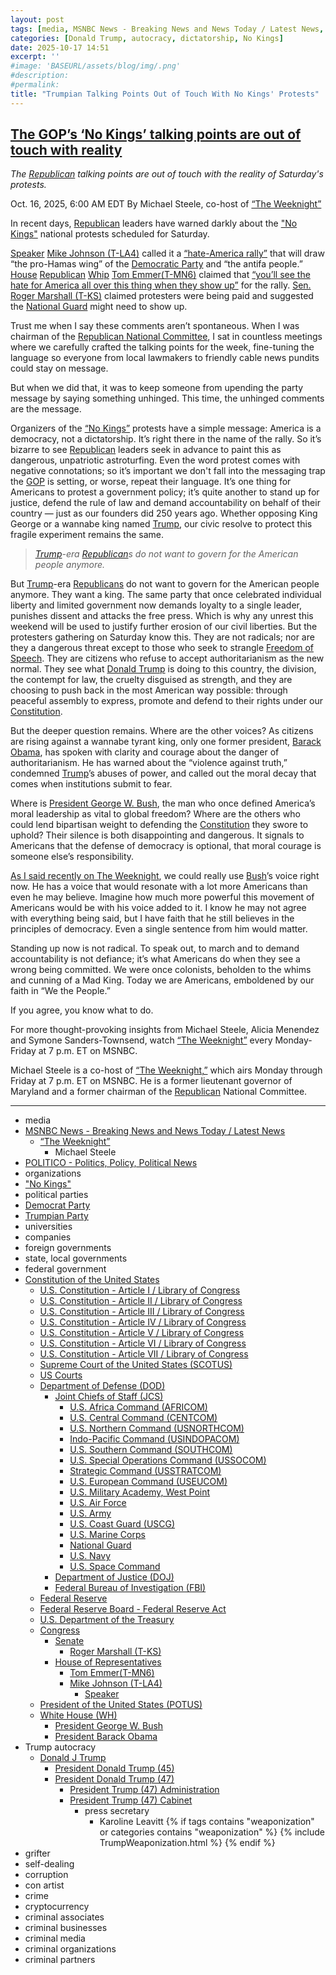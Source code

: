 ```yaml
---
layout: post
tags: [media, MSNBC News - Breaking News and News Today / Latest News, “The Weeknight”, Michael Steele, POLITICO - Politics Policy Political News, organizations, “No Kings”, political parties, Democrat Party, Trumpian Party, universities, companies, foreign governments, state local governments, federal government, Constitution of the United States, U.S. Constitution - Article I / Library of Congress, U.S. Constitution - Article II / Library of Congress, U.S. Constitution - Article III / Library of Congress, U.S. Constitution - Article IV / Library of Congress, U.S. Constitution - Article V / Library of Congress, U.S. Constitution - Article VI / Library of Congress, U.S. Constitution - Article VII / Library of Congress, Supreme Court of the United States (SCOTUS), US Courts, Department of Defense (DOD), Joint Chiefs of Staff (JCS), U.S. Africa Command (AFRICOM), U.S. Central Command (CENTCOM), U.S. Northern Command (USNORTHCOM), Indo-Pacific Command (USINDOPACOM), U.S. Southern Command (SOUTHCOM), U.S. Special Operations Command (USSOCOM), Strategic Command (USSTRATCOM), U.S. European Command (USEUCOM), U.S. Military Academy West Point, U.S. Air Force, U.S. Army, U.S. Coast Guard (USCG), U.S. Marine Corps, National Guard, U.S. Navy, U.S. Space Command, Department of Justice (DOJ), Federal Bureau of Investigation (FBI), Federal Reserve, Federal Reserve Board - Federal Reserve Act, U.S. Department of the Treasury, Congress, Senate, Roger Marshall (T-KS), House of Representatives, Tom Emmer(T-MN6), Mike Johnson (T-LA4), Speaker, President of the United States (POTUS), White House (WH), President George W. Bush, President Barack Obama, Trump autocracy, Donald J Trump, President Donald Trump (45), President Donald Trump (47), President Trump (47) Administration, President Trump (47) Cabinet, press secretary, Karoline Leavitt, grifter, self-dealing, corruption, con artist, crime, cryptocurrency, criminal associates, criminal businesses, criminal media, criminal organizations, criminal partners]
categories: [Donald Trump, autocracy, dictatorship, No Kings]
date: 2025-10-17 14:51
excerpt: ''
#image: 'BASEURL/assets/blog/img/.png'
#description:
#permalink:
title: "Trumpian Talking Points Out of Touch With No Kings' Protests"
---
```




## [The GOP’s ‘No Kings’ talking points are out of touch with reality](https://www.msnbc.com/opinion/msnbc-opinion/no-kings-protests-trump-republican-warnings-rcna237845)

*The [Republican](https://www.gop.com/) talking points are out of touch with the reality of Saturday's protests.*

Oct. 16, 2025, 6:00 AM EDT
By Michael Steele, co-host of [“The Weeknight”](https://www.msnbc.com/weeknight)

In recent days, [Republican](https://www.gop.com/) leaders have warned darkly about the ["No Kings"](https://www.nokings.org/) national protests scheduled for Saturday.

[Speaker](https://speaker.house.gov/) [Mike Johnson (T-LA4)](https://mikejohnson.house.gov/) called it a [“hate-America rally”](https://www.politico.com/news/2025/10/10/no-kings-protest-mike-johnson-00602705) that will ​​draw “the pro-Hamas wing” of the [Democratic Party](https://www.democrats.org/) and “the antifa people.” [House](https://www.house.gov/) [Republican](https://www.gop.com/) [Whip]() [Tom Emmer(T-MN6)](http://www.house.gov/representatives) claimed that [“you’ll see the hate for America all over this thing when they show up”](https://www.majoritywhip.gov/news/documentsingle.aspx?DocumentID=3518) for the rally. [Sen.](https://www.senate.gov/) [Roger Marshall (T-KS)](https://www.marshall.senate.gov/) claimed protesters were being paid and suggested the [National Guard](https://www.nationalguard.mil/) might need to show up.

Trust me when I say these comments aren’t spontaneous. When I was chairman of the [Republican National Committee](https://rnc.org/), I sat in countless meetings where we carefully crafted the talking points for the week, fine-tuning the language so everyone from local lawmakers to friendly cable news pundits could stay on message.

But when we did that, it was to keep someone from upending the party message by saying something unhinged. This time, the unhinged comments are the message.

Organizers of the [“No Kings”](https://www.nokings.org/) protests have a simple message: America is a democracy, not a dictatorship. It’s right there in the name of the rally. So it’s bizarre to see [Republican](https://www.gop.com/) leaders seek in advance to paint this as dangerous, unpatriotic astroturfing. Even the word protest comes with negative connotations; so it’s important we don't fall into the messaging trap the [GOP](https://www.gop.com/) is setting, or worse, repeat their language. It’s one thing for Americans to protest a government policy; it’s quite another to stand up for justice, defend the rule of law and demand accountability on behalf of their country — just as our founders did 250 years ago. Whether opposing King George or a wannabe king named [Trump](https://www.donaldjtrump.com/), our civic resolve to protect this fragile experiment remains the same.

> *[Trump](https://www.donaldjtrump.com/)-era [Republican](https://www.gop.com/)s do not want to govern for the American people anymore.*

But [Trump](https://www.donaldjtrump.com/)-era [Republicans](https://www.gop.com/) do not want to govern for the American people anymore. They want a king. The same party that once celebrated individual liberty and limited government now demands loyalty to a single leader, punishes dissent and attacks the free press. Which is why any unrest this weekend will be used to justify further erosion of our civil liberties. But the protesters gathering on Saturday know this. They are not radicals; nor are they a dangerous threat except to those who seek to strangle [Freedom of Speech](https://constitution.congress.gov/constitution/amendment-1/). They are citizens who refuse to accept authoritarianism as the new normal. They see what [Donald Trump](https://www.donaldjtrump.com/) is doing to this country, the division, the contempt for law, the cruelty disguised as strength, and they are choosing to push back in the most American way possible: through peaceful assembly to express, promote and defend to their rights under our [Constitution](https://constitution.congress.gov/constitution/).

But the deeper question remains. Where are the other voices? As citizens are rising against a wannabe tyrant king, only one former president, [Barack Obama](https://obamawhitehouse.archives.gov/), has spoken with clarity and courage about the danger of authoritarianism. He has warned about the “violence against truth,” condemned [Trump](https://www.donaldjtrump.com/)’s abuses of power, and called out the moral decay that comes when institutions submit to fear.

Where is [President George W. Bush](https://georgewbush-whitehouse.archives.gov/), the man who once defined America’s moral leadership as vital to global freedom? Where are the others who could lend bipartisan weight to defending the [Constitution](https://constitution.congress.gov/constitution/) they swore to uphold? Their silence is both disappointing and dangerous. It signals to Americans that the defense of democracy is optional, that moral courage is someone else’s responsibility.

[As I said recently on The Weeknight](https://www.msnbc.com/top-stories/latest/barack-obama-marc-maron-trump-national-guard-george-w-bush-rcna237648), we could really use [Bush](https://georgewbush-whitehouse.archives.gov/)’s voice right now. He has a voice that would resonate with a lot more Americans than even he may believe. Imagine how much more powerful this movement of Americans would be with his voice added to it. I know he may not agree with everything being said, but I have faith that he still believes in the principles of democracy. Even a single sentence from him would matter.

Standing up now is not radical. To speak out, to march and to demand accountability is not defiance; it’s what Americans do when they see a wrong being committed. We were once colonists, beholden to the whims and cunning of a Mad King. Today we are Americans, emboldened by our faith in “We the People.”

If you agree, you know what to do.

For more thought-provoking insights from Michael Steele, Alicia Menendez and Symone Sanders-Townsend, watch [“The Weeknight”](https://www.msnbc.com/weeknight) every Monday-Friday at 7 p.m. ET on MSNBC.

Michael Steele is a co-host of [“The Weeknight,”](https://www.msnbc.com/weeknight) which airs Monday through Friday at 7 p.m. ET on MSNBC. He is a former lieutenant governor of Maryland and a former chairman of the [Republican](https://www.gop.com/) National Committee.

----
- media
- [MSNBC News - Breaking News and News Today / Latest News](https://www.msnbc.com/)
    - [“The Weeknight”](https://www.msnbc.com/weeknight)
        - Michael Steele
- [POLITICO - Politics, Policy, Political News](https://www.politico.com/)
- organizations
- ["No Kings"](https://www.nokings.org/)
- political parties
- [Democrat Party](https://www.democrats.org/)
- [Trumpian Party](https://www.gop.com/)
- universities
- companies
- foreign governments
- state, local governments 
- federal government
- [Constitution of the United States](https://constitution.congress.gov/constitution/)
    - [U.S. Constitution - Article I / Library of Congress](https://constitution.congress.gov/constitution/article-1/)
    - [U.S. Constitution - Article II / Library of Congress](https://constitution.congress.gov/constitution/article-2/)
    - [U.S. Constitution - Article III / Library of Congress](https://constitution.congress.gov/constitution/article-3/)
    - [U.S. Constitution - Article IV / Library of Congress](https://constitution.congress.gov/constitution/article-4/)
    - [U.S. Constitution - Article V / Library of Congress](https://constitution.congress.gov/constitution/article-5/)
    - [U.S. Constitution - Article VI / Library of Congress](https://constitution.congress.gov/constitution/article-6/)
    - [U.S. Constitution - Article VII / Library of Congress](https://constitution.congress.gov/constitution/article-7/)
    - [Supreme Court of the United States (SCOTUS)](https://www.supremecourt.gov/)
    - [US Courts](https://www.uscourts.gov/)
    - [Department of Defense (DOD)](https://www.defense.gov/)
        - [Joint Chiefs of Staff (JCS)](https://www.jcs.mil/)
            - [U.S. Africa Command (AFRICOM)](https://www.africom.mil/)
            - [U.S. Central Command (CENTCOM)](https://www.centcom.mil/)
            - [U.S. Northern Command (USNORTHCOM)](https://www.northcom.mil/)
            - [Indo-Pacific Command (USINDOPACOM)](https://www.pacom.mil/)
            - [U.S. Southern Command (SOUTHCOM)](http://www.southcom.mil/)
            - [U.S. Special Operations Command (USSOCOM)](https://www.socom.mil/)
            - [Strategic Command (USSTRATCOM)](http://www.stratcom.mil/)
            - [U.S. European Command (USEUCOM)](https://www.eucom.mil/)
            - [U.S. Military Academy, West Point](https://www.westpoint.edu/)
            - [U.S. Air Force](https://www.af.mil/)
            - [U.S. Army](https://www.army.mil/)
            - [U.S. Coast Guard (USCG)](https://www.uscg.mil/)
            - [U.S. Marine Corps](https://www.marines.mil/)
            - [National Guard](https://www.nationalguard.mil/)
            - [U.S. Navy](https://www.navy.mil/)
            - [U.S. Space Command](https://www.spacecom.mil/)
        - [Department of Justice (DOJ)](https://www.justice.gov/)
        - [Federal Bureau of Investigation (FBI)](https://www.fbi.gov/)
    - [Federal Reserve](https://www.federalreserve.gov/)
    - [Federal Reserve Board - Federal Reserve Act](https://www.federalreserve.gov/aboutthefed/fract.htm)
    - [U.S. Department of the Treasury](https://home.treasury.gov/)
    - [Congress](https://www.congress.gov/)
        - [Senate](https://www.senate.gov/)
            - [Roger Marshall (T-KS)](https://www.marshall.senate.gov/)
        - [House of Representatives](https://www.house.gov/)
            - [Tom Emmer(T-MN6)](http://www.house.gov/representatives)
            - [Mike Johnson (T-LA4)](https://mikejohnson.house.gov/)
                - [Speaker](https://speaker.house.gov/)
    - [President of the United States (POTUS)](https://www.whitehouse.gov/)
    - [White House (WH)](https://www.whitehouse.gov/)
        - [President George W. Bush](https://georgewbush-whitehouse.archives.gov/)
        - [President Barack Obama](https://obamawhitehouse.archives.gov/)
- Trump autocracy
    - [Donald J Trump](https://www.donaldjtrump.com/)
        - [President Donald Trump (45)](https://trumpwhitehouse.archives.gov/)
        - [President Donald Trump (47)](https://www.whitehouse.gov/administration/donald-j-trump/)
            - [President Trump (47) Administration](https://www.whitehouse.gov/administration/)
            - [President Trump (47) Cabinet](https://www.whitehouse.gov/administration/the-cabinet/)
                - press secretary
                    - Karoline Leavitt
{% if tags contains "weaponization" or categories contains "weaponization" %}
  {% include TrumpWeaponization.html %}
{% endif %}
- grifter
- self-dealing
- corruption
- con artist
- crime
- cryptocurrency
- criminal associates
- criminal businesses
- criminal media
- criminal organizations
- criminal partners
